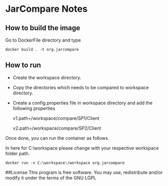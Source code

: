 # JarCompare Notes

## How to build the image
Go to DockerFile directory and type

    docker build . -t org.jarcompare

## How to run
- Create the workspace directory.
- Copy the directories which needs to be compared to workspace directory.
- Create a config.properties file in workspace directory and add the following properties


    v1.path=/workspace/compare/SP1/Client
    
    v2.path=/workspace/compare/SP2/Client
    
Once done, you can run the container as follows. 

In here for C:\workspace please change with your respective workspace folder path.  

    docker run -v C:\workspace:/workspace org.jarcompare
    
 ##License
 This program is free software. You may use, redistribute and/or modify it under the terms of the GNU LGPL